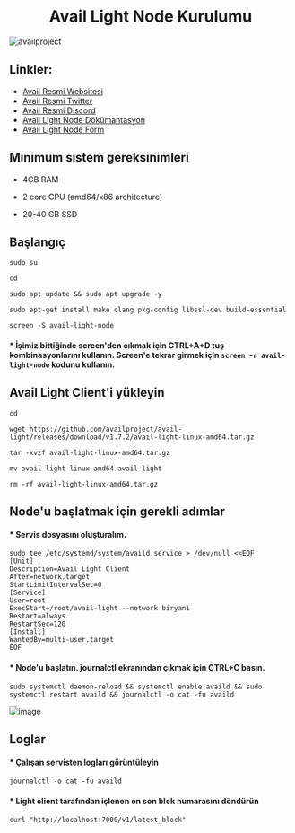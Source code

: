 # <h1 align="center">Avail Light Node Kurulumu</h1>
![availproject](https://github.com/mulosbron/BlockchainNodeRehberleri/assets/91866065/104abc83-017f-4214-88b8-84751cf075f4)

## Linkler:
 * [Avail Resmi Websitesi](https://www.availproject.org/)
 * [Avail Resmi Twitter](https://twitter.com/AvailProject)
 * [Avail Resmi Discord](https://discord.gg/kkHAXZCNZa)
 * [Avail Light Node Dökümantasyon](https://docs.availproject.org/operate/node/light-client/)
 * [Avail Light Node Form](https://docs.google.com/forms/d/e/1FAIpQLSeL6aXqz6vBbYEgD1cZKaQ4vwbN2o3Rxys-wKTuKySVR-oS8g/viewform)

## Minimum sistem gereksinimleri

* 4GB RAM

* 2 core CPU (amd64/x86 architecture)

* 20-40 GB SSD

## Başlangıç
```
sudo su

cd

sudo apt update && sudo apt upgrade -y

sudo apt-get install make clang pkg-config libssl-dev build-essential

screen -S avail-light-node
```

#### * İşimiz bittiğinde screen'den çıkmak için CTRL+A+D tuş kombinasyonlarını kullanın. Screen'e tekrar girmek için `screen -r avail-light-node` kodunu kullanın.

## Avail Light Client'i yükleyin
```
cd

wget https://github.com/availproject/avail-light/releases/download/v1.7.2/avail-light-linux-amd64.tar.gz

tar -xvzf avail-light-linux-amd64.tar.gz

mv avail-light-linux-amd64 avail-light

rm -rf avail-light-linux-amd64.tar.gz
```

## Node'u başlatmak için gerekli adımlar

#### * Servis dosyasını oluşturalım.
```
sudo tee /etc/systemd/system/availd.service > /dev/null <<EOF
[Unit]
Description=Avail Light Client
After=network.target
StartLimitIntervalSec=0
[Service]
User=root
ExecStart=/root/avail-light --network biryani
Restart=always
RestartSec=120
[Install]
WantedBy=multi-user.target
EOF
```

#### * Node'u başlatın. journalctl ekranından çıkmak için CTRL+C basın.
```
sudo systemctl daemon-reload && systemctl enable availd && sudo systemctl restart availd && journalctl -o cat -fu availd
```
![image](https://github.com/mulosbron/BlockchainNodeRehberleri/assets/91866065/a9eb0f1e-e17f-4fd8-936b-71fa5e06f80c)

## Loglar
#### * Çalışan servisten logları görüntüleyin
```
journalctl -o cat -fu availd
```

#### * Light client tarafından işlenen en son blok numarasını döndürün
```
curl "http://localhost:7000/v1/latest_block"
```
